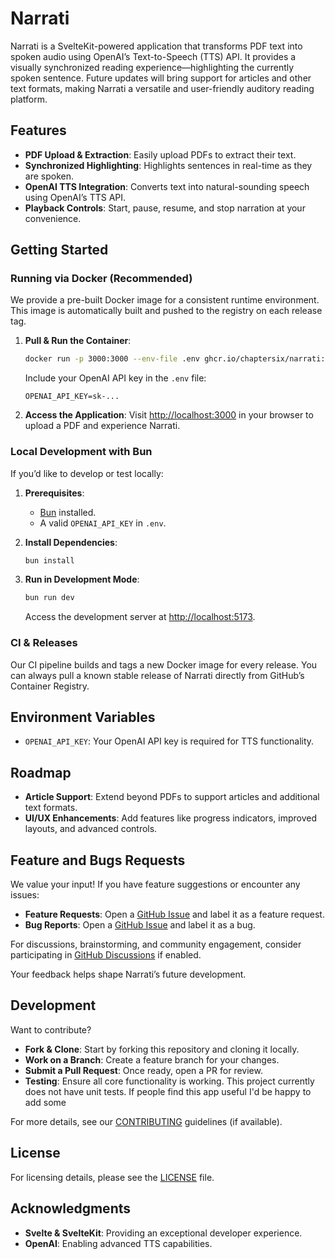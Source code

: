 # Narrati

Narrati is a SvelteKit-powered application that transforms PDF text into spoken audio using OpenAI’s Text-to-Speech (TTS) API. It provides a visually synchronized reading experience—highlighting the currently spoken sentence. Future updates will bring support for articles and other text formats, making Narrati a versatile and user-friendly auditory reading platform.

## Features

- **PDF Upload & Extraction**: Easily upload PDFs to extract their text.
- **Synchronized Highlighting**: Highlights sentences in real-time as they are spoken.
- **OpenAI TTS Integration**: Converts text into natural-sounding speech using OpenAI’s TTS API.
- **Playback Controls**: Start, pause, resume, and stop narration at your convenience.

## Getting Started

### Running via Docker (Recommended)

We provide a pre-built Docker image for a consistent runtime environment. This image is automatically built and pushed to the registry on each release tag.

1. **Pull & Run the Container**:
   ```bash
   docker run -p 3000:3000 --env-file .env ghcr.io/chaptersix/narrati:latest
   ```

   Include your OpenAI API key in the `.env` file:
   ```env
   OPENAI_API_KEY=sk-...
   ```

2. **Access the Application**:
   Visit [http://localhost:3000](http://localhost:3000) in your browser to upload a PDF and experience Narrati.

### Local Development with Bun

If you’d like to develop or test locally:

1. **Prerequisites**:
   - [Bun](https://bun.sh/) installed.
   - A valid `OPENAI_API_KEY` in `.env`.

2. **Install Dependencies**:
   ```bash
   bun install
   ```

3. **Run in Development Mode**:
   ```bash
   bun run dev
   ```

   Access the development server at [http://localhost:5173](http://localhost:5173).

### CI & Releases

Our CI pipeline builds and tags a new Docker image for every release. You can always pull a known stable release of Narrati directly from GitHub’s Container Registry.

## Environment Variables

- `OPENAI_API_KEY`: Your OpenAI API key is required for TTS functionality.

## Roadmap

- **Article Support**: Extend beyond PDFs to support articles and additional text formats.
- **UI/UX Enhancements**: Add features like progress indicators, improved layouts, and advanced controls.

## Feature and Bugs Requests

We value your input! If you have feature suggestions or encounter any issues:

- **Feature Requests**: Open a [GitHub Issue](../../issues) and label it as a feature request.
- **Bug Reports**: Open a [GitHub Issue](../../issues) and label it as a bug.

For discussions, brainstorming, and community engagement, consider participating in [GitHub Discussions](../../discussions) if enabled.

Your feedback helps shape Narrati’s future development.

## Development

Want to contribute?

- **Fork & Clone**: Start by forking this repository and cloning it locally.
- **Work on a Branch**: Create a feature branch for your changes.
- **Submit a Pull Request**: Once ready, open a PR for review.
- **Testing**: Ensure all core functionality is working. This project currently does not have unit tests. If people find this app useful I'd be happy to add some

For more details, see our [CONTRIBUTING](CONTRIBUTING.md) guidelines (if available).

## License

For licensing details, please see the [LICENSE](LICENSE) file.

## Acknowledgments

- **Svelte & SvelteKit**: Providing an exceptional developer experience.
- **OpenAI**: Enabling advanced TTS capabilities.
